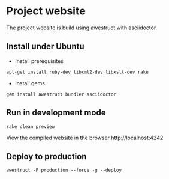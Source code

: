 Project website
==================

The project website is build using awestruct with asciidoctor.

## Install under Ubuntu

* Install prerequisites 

`apt-get install ruby-dev libxml2-dev libxslt-dev rake`

* Install gems

`gem install awestruct bundler asciidoctor`


## Run in development mode

`rake clean preview`

View the compiled website in the browser http://localhost:4242

## Deploy to production

`awestruct -P production --force -g --deploy`

